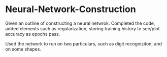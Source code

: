 # Neural-Network-Construction
Given an outline of constructing a neural netwrok.
Completed the code, added elements such as regularization, storing training history to see/plot accuracy as epochs pass.

Used the network to run on two particulars, such as digit recogniziton, and on some shapes.
